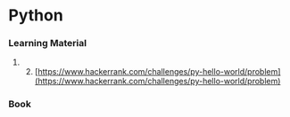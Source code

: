 # Python

### Learning Material

1. 2. [https://www.hackerrank.com/challenges/py-hello-world/problem](https://www.hackerrank.com/challenges/py-hello-world/problem)

### Book

